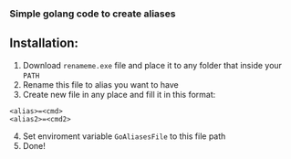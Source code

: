 ### Simple golang code to create aliases

## Installation:
1. Download `renameme.exe` file and place it to any folder that inside your `PATH`
2. Rename this file to alias you want to have
3. Create new file in any place and fill it in this format:
```properties
<alias>=<cmd>
<alias2>=<cmd2>
```
4. Set enviroment variable `GoAliasesFile` to this file path
5. Done!